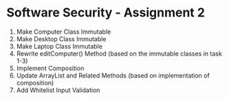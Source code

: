 # Software Security - Assignment 2

1. Make Computer Class Immutable
2. Make Desktop Class Immutable
3. Make Laptop Class Immutable
4. Rewrite editComputer() Method (based on the immutable classes in task 1-3)
5. Implement Composition
6. Update ArrayList and Related Methods (based on implementation of composition)
7. Add Whitelist Input Validation
